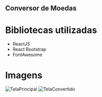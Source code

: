 ## Conversor de Moedas
# Bibliotecas utilizadas
- ReactJS
- React Bootstrap
- FontAwesome

# Imagens

![TelaPrincipal](https://i.ibb.co/wsTXgfv/Conversor-Moedas.png)
![TelaConvertido](https://i.ibb.co/4Kf19Xz/Conversor-Moedas2.png)
